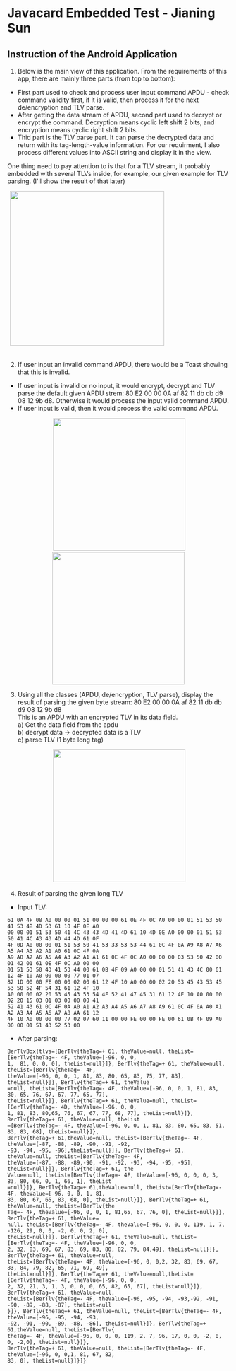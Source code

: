 # Javacard Embedded Test - Jianing Sun
## Instruction of the Android Application
1. Below is the main view of this application. From the requirements of this app, there are mainly
three parts (from top to bottom): 
* First part used to check and process user input command APDU - check command validity first, 
if it is valid, then process it for the next de/encryption and TLV parse.
* After getting the data stream of APDU, second part used to decrypt or encrypt the command. Decryption means 
cyclic left shift 2 bits, and encryption means cyclic right shift 2 bits.
* Thid part is the TLV parse part. It can parse the decrypted data and return with its tag-length-value information.
For our requirment, I also process different values into ASCII string and display it in the view.   

One thing need to pay attention to is that for a TLV stream, it probably embedded with several TLVs inside, 
for example, our given example for TLV parsing. (I'll show the result of that later)
<div align="center">
  <img src="https://github.com/jianingsun21/javacard-apdu-tlv/blob/master/figures/1.jpeg" width="350" height=“400">                                                                          
</div>

2. If user input an invalid command APDU, there would be a Toast showing that this is invalid. 
* If user input is invalid or no input, it would encrypt, decrypt and TLV parse the default given APDU strem:
80 E2 00 00 0A af 82 11 db db d9 08 12 9b d8. Otherwise it would process the input valid command APDU. 
* If user input is valid, then it would process the valid command APDU.
<div align="center">
  <img src="https://github.com/jianingsun21/javacard-apdu-tlv/blob/master/figures/2.jpeg" width="300" height=“350">
  <img src="https://github.com/jianingsun21/javacard-apdu-tlv/blob/master/figures/3.jpeg" width="300" height=“350">                                                                                                            
</div>

3. Using all the classes (APDU, de/encryption, TLV parse), display the result of parsing the 
given byte stream: 80 E2 00 00 0A af 82 11 db db d9 08 12 9b d8  
This is an APDU with an encrypted TLV in its data field.  
a) Get the data field from the apdu  
b) decrypt data -> decrypted data is a TLV  
c) parse TLV (1 byte long tag)  
<div align="center">
  <img src="https://github.com/jianingsun21/javacard-apdu-tlv/blob/master/figures/4.jpeg" width="300" height=“350">                                                                                                            
</div>

4. Result of parsing the given long TLV  
* Input TLV:
```
61 0A 4F 08 A0 00 00 01 51 00 00 00 61 0E 4F 0C A0 00 00 01 51 53 50 41 53 4B 4D 53 61 10 4F 0E A0   
00 00 01 51 53 50 41 4C 43 43 4D 41 4D 61 10 4D 0E A0 00 00 01 51 53 50 41 4C 43 43 4D 44 4D 61 0F    
4F 0D A0 00 00 01 51 53 50 41 53 33 53 53 44 61 0C 4F 0A A9 A8 A7 A6 A5 A4 A3 A2 A1 A0 61 0C 4F 0A    
A9 A8 A7 A6 A5 A4 A3 A2 A1 A1 61 0E 4F 0C A0 00 00 00 03 53 50 42 00 01 42 01 61 0E 4F 0C A0 00 00    
01 51 53 50 43 41 53 44 00 61 0B 4F 09 A0 00 00 01 51 41 43 4C 00 61 12 4F 10 A0 00 00 00 77 01 07  
82 1D 00 00 FE 00 00 02 00 61 12 4F 10 A0 00 00 02 20 53 45 43 53 45 53 50 52 4F 54 31 61 12 4F 10    
A0 00 00 02 20 53 45 43 53 54 4F 52 41 47 45 31 61 12 4F 10 A0 00 00 02 20 15 03 01 03 00 00 00 41    
52 41 43 61 0C 4F 0A A0 A1 A2 A3 A4 A5 A6 A7 A8 A9 61 0C 4F 0A A0 A1 A2 A3 A4 A5 A6 A7 A8 AA 61 12    
4F 10 A0 00 00 00 77 02 07 60 11 00 00 FE 00 00 FE 00 61 0B 4F 09 A0 00 00 01 51 43 52 53 00
```
* After parsing:
```
BerTlvBox{tlvs=[BerTlv{theTag=+ 61, theValue=null, theList=[BerTlv{theTag=- 4F, theValue=[-96, 0, 0,   
1,  81, 0, 0, 0], theList=null}]}, BerTlv{theTag=+ 61, theValue=null, theList=[BerTlv{theTag=- 4F,   
theValue=[-96, 0, 0, 1, 81, 83, 80, 65, 83, 75, 77, 83], theList=null}]}, BerTlv{theTag=+ 61, theValue  
=null, theList=[BerTlv{theTag=- 4F, theValue=[-96, 0, 0, 1, 81, 83, 80, 65, 76, 67, 67, 77, 65, 77],   
theList=null}]}, BerTlv{theTag=+ 61, theValue=null, theList=[BerTlv{theTag=- 4D, theValue=[-96, 0, 0,  
1, 81, 83, 80,65, 76, 67, 67, 77, 68, 77], theList=null}]}, BerTlv{theTag=+ 61, theValue=null, theList  
=[BerTlv{theTag=- 4F, theValue=[-96, 0, 0, 1, 81, 83, 80, 65, 83, 51, 83, 83, 68], theList=null}]},   
BerTlv{theTag=+ 61,theValue=null, theList=[BerTlv{theTag=- 4F, theValue=[-87, -88, -89, -90, -91, -92,  
-93, -94, -95, -96],theList=null}]}, BerTlv{theTag=+ 61, theValue=null, theList=[BerTlv{theTag=- 4F,   
theValue=[-87, -88, -89,-90, -91, -92, -93, -94, -95, -95], theList=null}]}, BerTlv{theTag=+ 61, the  
Value=null, theList=[BerTlv{theTag=- 4F, theValue=[-96, 0, 0, 0, 3, 83, 80, 66, 0, 1, 66, 1], theList  
=null}]}, BerTlv{theTag=+ 61,theValue=null, theList=[BerTlv{theTag=- 4F, theValue=[-96, 0, 0, 1, 81,  
83, 80, 67, 65, 83, 68, 0], theList=null}]}, BerTlv{theTag=+ 61, theValue=null, theList=[BerTlv{the  
Tag=- 4F, theValue=[-96, 0, 0, 1, 81,65, 67, 76, 0], theList=null}]}, BerTlv{theTag=+ 61, theValue=  
null, theList=[BerTlv{theTag=- 4F, theValue=[-96, 0, 0, 0, 119, 1, 7, -126, 29, 0, 0, -2, 0, 0, 2, 0],   
theList=null}]}, BerTlv{theTag=+ 61, theValue=null, theList=[BerTlv{theTag=- 4F, theValue=[-96, 0, 0,  
2, 32, 83, 69, 67, 83, 69, 83, 80, 82, 79, 84,49], theList=null}]}, BerTlv{theTag=+ 61, theValue=null,  
theList=[BerTlv{theTag=- 4F, theValue=[-96, 0, 0,2, 32, 83, 69, 67, 83, 84, 79, 82, 65, 71, 69, 49],   
theList=null}]}, BerTlv{theTag=+ 61, theValue=null,theList=[BerTlv{theTag=- 4F, theValue=[-96, 0, 0,  
2, 32, 21, 3, 1, 3, 0, 0, 0, 65, 82, 65, 67], theList=null}]}, BerTlv{theTag=+ 61, theValue=null,   
theList=[BerTlv{theTag=- 4F, theValue=[-96, -95, -94, -93,-92, -91, -90, -89, -88, -87], theList=null  
}]}, BerTlv{theTag=+ 61, theValue=null, theList=[BerTlv{theTag=- 4F, theValue=[-96, -95, -94, -93,   
-92, -91, -90, -89, -88, -86], theList=null}]}, BerTlv{theTag=+ 61,theValue=null, theList=[BerTlv{  
theTag=- 4F, theValue=[-96, 0, 0, 0, 119, 2, 7, 96, 17, 0, 0, -2, 0, 0, -2,0], theList=null}]},   
BerTlv{theTag=+ 61, theValue=null, theList=[BerTlv{theTag=- 4F, theValue=[-96, 0, 0,1, 81, 67, 82,   
83, 0], theList=null}]}]}            
```

